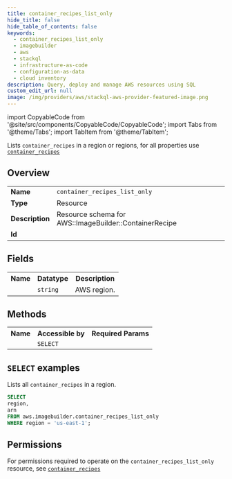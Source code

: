 ```yaml
---
title: container_recipes_list_only
hide_title: false
hide_table_of_contents: false
keywords:
  - container_recipes_list_only
  - imagebuilder
  - aws
  - stackql
  - infrastructure-as-code
  - configuration-as-data
  - cloud inventory
description: Query, deploy and manage AWS resources using SQL
custom_edit_url: null
image: /img/providers/aws/stackql-aws-provider-featured-image.png
---
```


import CopyableCode from '@site/src/components/CopyableCode/CopyableCode';
import Tabs from '@theme/Tabs';
import TabItem from '@theme/TabItem';

Lists <code>container_recipes</code> in a region or regions, for all properties use <a href="/providers/aws/serviceName/container_recipes/"><code>container_recipes</code></a>

## Overview
<table><tbody>
<tr><td><b>Name</b></td><td><code>container_recipes_list_only</code></td></tr>
<tr><td><b>Type</b></td><td>Resource</td></tr>
<tr><td><b>Description</b></td><td>Resource schema for AWS::ImageBuilder::ContainerRecipe</td></tr>
<tr><td><b>Id</b></td><td><CopyableCode code="aws.imagebuilder.container_recipes_list_only" /></td></tr>
</tbody></table>

## Fields
<table><tbody><tr><th>Name</th><th>Datatype</th><th>Description</th></tr><tr><td><CopyableCode code="region" /></td><td><code>string</code></td><td>AWS region.</td></tr>
</tbody></table>

## Methods

<table><tbody>
  <tr>
    <th>Name</th>
    <th>Accessible by</th>
    <th>Required Params</th>
  </tr>
  <tr>
    <td><CopyableCode code="list_resources" /></td>
    <td><code>SELECT</code></td>
    <td><CopyableCode code="region" /></td>
  </tr>
</tbody></table>

## `SELECT` examples
Lists all <code>container_recipes</code> in a region.
```sql
SELECT
region,
arn
FROM aws.imagebuilder.container_recipes_list_only
WHERE region = 'us-east-1';
```


## Permissions

For permissions required to operate on the <code>container_recipes_list_only</code> resource, see <a href="/providers/aws/imagebuilder/container_recipes/#permissions"><code>container_recipes</code></a>

